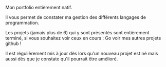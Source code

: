 Mon portfolio entièrement natif.  
  
Il vous permet de constater ma gestion des différents langages de programmation. 
  
Les projets (jamais plus de 6) qui y sont présentés sont entièrement terminé, si vous souhaitez voir ceux en cours : Go voir mes autres projets github !   
  
Il est régulièrement mis à jour dès lors qu'un nouveau projet est né mais aussi dès que je constate qu'il pourrait être amélioré.  
